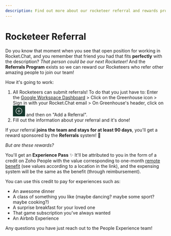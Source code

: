 ```yaml
---
description: Find out more about our rocketeer referral and rewards program!
---
```


# Rocketeer Referral

Do you know that moment when you see that open position for working in Rocket.Chat, and you remember that friend you had that fits **perfectly** with the description? _That person could be our next Rocketeer!_ And the **Referrals Program** exists so we can reward our Rocketeers who refer other amazing people to join our team!

How it's going to work:

1. All Rocketeers can submit referrals! To do that you just have to: Enter the [Google Workspace Dashboard](https://workspace.google.com/dashboard) &gt; Click on the Greenhouse icon &gt; Sign in with your Rocket.Chat email &gt; On Greenhouse's header, click on![](../../.gitbook/assets/image%20%2818%29%20%284%29%20%282%29%20%288%29.png) and then on "Add a Referral". 
2. Fill out the information about your referral and it's done!

If your referral **joins the team and stays for at least 90 days**, you'll get a reward sponsored by the **Referrals** system! **🍾**

_But are these rewards?_

You'll get an **Experience Pass** ✨ It'll be attributed to you in the form of a credit on Zoho People with the value corresponding to one-month [remote benefit](https://handbook.rocket.chat/company/people/entering-rocket.chat/benefits/remote-benefit) \(see values according to a location in the link\), and the expensing system will be the same as the benefit \(through reimbursement\).

You can use this credit to pay for experiences such as:

* An awesome dinner
* A class of something you like \(maybe dancing? maybe some sport? maybe cooking?\)
* A surprise breakfast for your loved one
* That game subscription you've always wanted
* An Airbnb Experience 

Any questions you have just reach out to the People Experience team!

